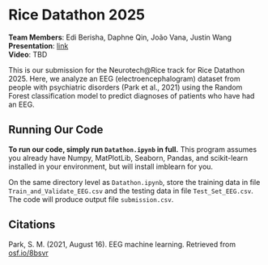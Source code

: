 # Rice Datathon 2025
**Team Members**: Edi Berisha, Daphne Qin, João Vana, Justin Wang \
**Presentation**: [link](https://docs.google.com/presentation/d/1Tugsn-UmvUlyUtAzSEODxMXcXqQc4gXau08ZBWmgwtM/edit?usp=sharing) \
**Video**: TBD

This is our submission for the Neurotech@Rice track for Rice Datathon 2025. Here, we analyze an EEG (electroencephalogram) dataset from people with psychiatric disorders (Park et al., 2021) using the Random Forest classification model to predict diagnoses of patients who have had an EEG.

## Running Our Code
**To run our code, simply run `Datathon.ipynb` in full.** This program assumes you already have Numpy, MatPlotLib, Seaborn, Pandas, and scikit-learn installed in your environment, but will install imblearn for you.

On the same directory level as `Datathon.ipynb`, store the training data in file `Train_and_Validate_EEG.csv` and the testing data in file `Test_Set_EEG.csv`. The code will produce output file `submission.csv`.

## Citations
Park, S. M. (2021, August 16). EEG machine learning. Retrieved from [osf.io/8bsvr](https://osf.io/8bsvr/)
